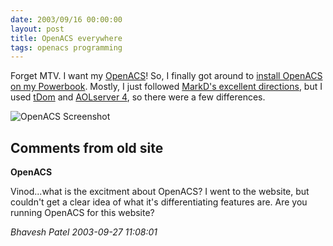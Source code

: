 ```yaml
---
date: 2003/09/16 00:00:00
layout: post
title: OpenACS everywhere
tags: openacs programming
---
```


Forget MTV. I want my [OpenACS](http://openacs.org)! So, I finally got around to [install OpenACS on my Powerbook](http://kurup.org/openacs/mac-install). Mostly, I just followed [MarkD's excellent directions](http://borkware.com/rants/openacs/), but I used [tDom](http://www.tdom.org/) and [AOLserver 4](http://aolserver.com/), so there were a few differences.

<img src="http://kurup.org/images/oacs-screen.jpg" alt="OpenACS Screenshot" />

<div id="comment-box">
<h2>Comments from old site</h2>

<div class="one-comment">
<p><b>OpenACS</b></p>
<p>
Vinod...what is the excitment about OpenACS? I went to the website,
but couldn't get a clear idea of what it's differentiating features
are. Are you running OpenACS for this website?
</p>
<address class="signature">
<span class="author">Bhavesh Patel</span>
<span class="date">2003-09-27 11:08:01</span>
</address>
</div>

</div>
